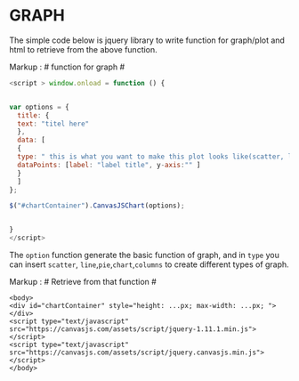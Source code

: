 # GRAPH
The simple code below is jquery library to write function for graph/plot and html to retrieve from the above function.

Markup :  # function for graph #
```javascript
<script > window.onload = function () {


var options = {
  title: {
  text: "titel here"
  },
  data: [
  {
  type: " this is what you want to make this plot looks like(scatter, line, pie, chart) ",
  dataPoints: [label: "label title", y-axis:"" ]
  }
  ]
};

$("#chartContainer").CanvasJSChart(options);


}
</script>
```

The `option` function generate the basic function of graph, and in `type` you can insert `scatter`, `line`,`pie`,`chart`,`columns` to create different types of graph.

Markup :  # Retrieve from that function  #
```
<body>
<div id="chartContainer" style="height: ...px; max-width: ...px; "></div>
<script type="text/javascript" src="https://canvasjs.com/assets/script/jquery-1.11.1.min.js"></script>
<script type="text/javascript" src="https://canvasjs.com/assets/script/jquery.canvasjs.min.js"></script>
</body>
```
